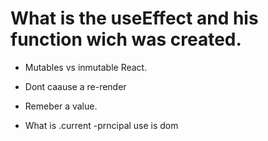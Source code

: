 # What is the useEffect and his function wich was created.

- Mutables vs inmutable React.
- Dont caause a re-render
- Remeber a value.

- What is
  .current
  -prncipal use is dom

